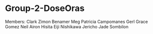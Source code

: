 # Group-2-DoseOras
Members:
Clark Zimon Benamer
Meg Patricia Campomanes
Gerl Grace Gomez
Neil Airon Hisita
Eiji Nishikawa
Jericho Jade Sombilon
